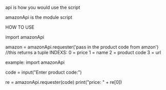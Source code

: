 api is how you would use the script

amazonApi is the module script

HOW TO USE

import amazonApi

amazon = amazonApi.requester('pass in the product code from amzon') //this returns a tuple INDEXS: 0 = price 1 = name 2 = product code 3 = url


example:
import amazonApi

code = input("Enter product code:")

re = amazonApi.requester(code)
print("price: " + re[0])

